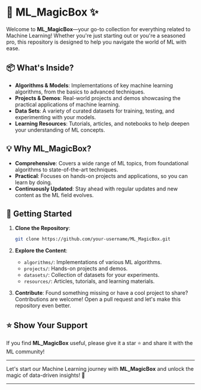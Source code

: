 # 🎩 ML_MagicBox ✨

Welcome to **ML_MagicBox**—your go-to collection for everything related to Machine Learning! Whether you're just starting out or you're a seasoned pro, this repository is designed to help you navigate the world of ML with ease.

## 📦 What's Inside?

- **Algorithms & Models**: Implementations of key machine learning algorithms, from the basics to advanced techniques.
- **Projects & Demos**: Real-world projects and demos showcasing the practical applications of machine learning.
- **Data Sets**: A variety of curated datasets for training, testing, and experimenting with your models.
- **Learning Resources**: Tutorials, articles, and notebooks to help deepen your understanding of ML concepts.

## 💡 Why ML_MagicBox?

- **Comprehensive**: Covers a wide range of ML topics, from foundational algorithms to state-of-the-art techniques.
- **Practical**: Focuses on hands-on projects and applications, so you can learn by doing.
- **Continuously Updated**: Stay ahead with regular updates and new content as the ML field evolves.

## 🚀 Getting Started

1. **Clone the Repository**:
    ```bash
    git clone https://github.com/your-username/ML_MagicBox.git
    ```

2. **Explore the Content**:
    - `algorithms/`: Implementations of various ML algorithms.
    - `projects/`: Hands-on projects and demos.
    - `datasets/`: Collection of datasets for your experiments.
    - `resources/`: Articles, tutorials, and learning materials.

3. **Contribute**: Found something missing or have a cool project to share? Contributions are welcome! Open a pull request and let's make this repository even better.

## ⭐ Show Your Support

If you find **ML_MagicBox** useful, please give it a star ⭐ and share it with the ML community!

---

Let's start our Machine Learning journey with **ML_MagicBox** and unlock the magic of data-driven insights! 🌟

---
